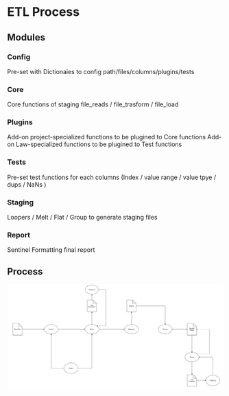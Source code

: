# ETL Process

## Modules
### Config 
Pre-set with Dictionaies to config path/files/columns/plugins/tests

### Core 
Core functions of staging file_reads /  file_trasform / file_load 

### Plugins
Add-on project-specialized functions to be plugined to Core functions
Add-on Law-specialized functions to be plugined to Test functions

### Tests
Pre-set test functions for each columns (Index / value range / value tpye / dups / NaNs )

### Staging
Loopers / Melt / Flat / Group  to generate staging files

### Report
Sentinel Formatting final report 

## Process
![alt text](https://github.com/Stephen-init/stephen-workplace/blob/main/image.png)
